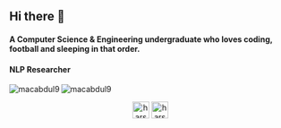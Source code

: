 ## Hi there 👋
#### A Computer Science & Engineering undergraduate who loves coding, football and sleeping in that order. 
#### NLP Researcher


<img align="left" src="https://github-readme-stats.vercel.app/api/top-langs/?username=macabdul9&layout=compact&hide=html&theme=dark" alt="macabdul9" />

<img align="center" src="https://github-readme-stats.vercel.app/api?username=macabdul9&show_icons=true&theme=dark" alt="macabdul9" />

<p align="center">
</a>
<a href="https://twitter.com/MacAbdul9" target="blank"><img align="center" src="https://cdn.jsdelivr.net/npm/simple-icons@3.0.1/icons/twitter.svg" alt="harsh_casper" height="30" width="30" /></a>
<a href="https://www.linkedin.com/in/linkab/" target="blank"><img align="center" src="https://cdn.jsdelivr.net/npm/simple-icons@3.0.1/icons/linkedin.svg" alt="harshcasper" height="30" width="30" /></a>

